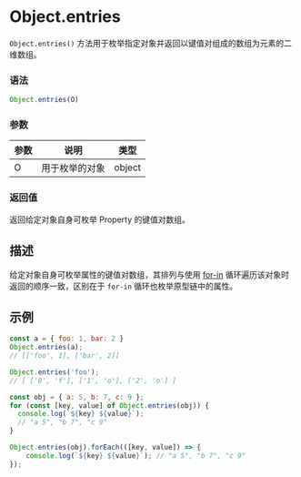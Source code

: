 # Object.entries

`Object.entries()` 方法用于枚举指定对象并返回以键值对组成的数组为元素的二维数组。

### 语法

```js
Object.entries(O)
```

### 参数

| 参数 | 说明           | 类型   |
| ---- | -------------- | ------ |
| O    | 用于枚举的对象 | object |

### 返回值

返回给定对象自身可枚举 Property 的键值对数组。

## 描述

给定对象自身可枚举属性的键值对数组，其排列与使用 [for-in](../../../basic-concept/statements-and-declarations/iteration-statement/the-for-in-statement.md) 循环遍历该对象时返回的顺序一致，区别在于 `for-in` 循环也枚举原型链中的属性。

## 示例

```js
const a = { foo: 1, bar: 2 }
Object.entries(a);
// [['foo', 1], ['bar', 2]]

Object.entries('foo'); 
// [ ['0', 'f'], ['1', 'o'], ['2', 'o'] ]

const obj = { a: 5, b: 7, c: 9 };
for (const [key, value] of Object.entries(obj)) {
  console.log(`${key} ${value}`); 
  // "a 5", "b 7", "c 9"
}

Object.entries(obj).forEach(([key, value]) => {
    console.log(`${key} ${value}`); // "a 5", "b 7", "c 9"
});
```

